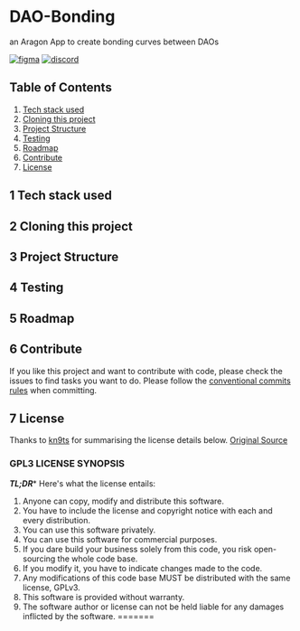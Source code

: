 # DAO-Bonding
an Aragon App to create bonding curves between DAOs </p>
 
[![figma](https://user-images.githubusercontent.com/52453582/134105644-92379e2b-eb88-43c5-9eb5-7e3b8f1fc3f9.png)]() 
[![discord](https://user-images.githubusercontent.com/52453582/134105526-58408c2f-e6df-422b-9e81-758b2387e3ed.png)](https://discord.gg/QZ6FCJaR4T)


## Table of Contents

1. [Tech stack used](#1-tech-stack-used)
2. [Cloning this project](#2-cloning-this-project)
3. [Project Structure](#3-project-structure)
4. [Testing](#4-testing)
5. [Roadmap](#5-roadmap)
6. [Contribute](#6-contribute)
7. [License](#7-license)


## 1 Tech stack used

## 2 Cloning this project

## 3 Project Structure

## 4 Testing

## 5 Roadmap

## 6 Contribute

If you like this project and want to contribute with code, please check the issues to find tasks you want to do. Please follow the [conventional commits rules](https://www.conventionalcommits.org/en/v1.0.0/) when committing. 

## 7 License

Thanks to [kn9ts](https://gist.github.com/kn9ts) for summarising the license details below. [Original Source](https://gist.github.com/kn9ts/cbe95340d29fc1aaeaa5dd5c059d2e60)

### GPL3 LICENSE SYNOPSIS

**_TL;DR_*** Here's what the license entails:

1. Anyone can copy, modify and distribute this software.
2. You have to include the license and copyright notice with each and every distribution.
3. You can use this software privately.
4. You can use this software for commercial purposes.
5. If you dare build your business solely from this code, you risk open-sourcing the whole code base.
6. If you modify it, you have to indicate changes made to the code.
7. Any modifications of this code base MUST be distributed with the same license, GPLv3.
8. This software is provided without warranty.
9. The software author or license can not be held liable for any damages inflicted by the software.
=======
